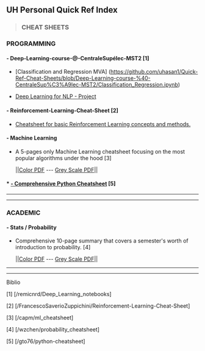 ﻿
## UH Personal Quick Ref Index



>### CHEAT SHEETS

### PROGRAMMING
####     - Deep-Learning-course-@-CentraleSupélec-MST2 [1]  
   * [Classification and Regression MVA] (https://github.com/uhasan1/Quick-Ref-Cheat-Sheets/blob/Deep-Learning-course-%40-CentraleSup%C3%A9lec-MST2/Classification_Regression.ipynb)

   * [Deep Learning for NLP - Project](https://github.com/uhasan1/Quick-Ref-Cheat-Sheets/blob/Deep-Learning-course-%40-CentraleSup%C3%A9lec-MST2/nlp_project.ipynb)

####     - Reinforcement-Learning-Cheat-Sheet [2]
   * [Cheatsheet for basic Reinforcement Learning concepts and methods.](https://github.com/uhasan1/Quick-Ref-Cheat-Sheets/blob/rl_cheatsheet.pdf)

####     - Machine Learning
   * A 5-pages only Machine Learning cheatsheet focusing on the most popular algorithms under the hood [3]

     ||[Color PDF](https://github.com/uhasan1/Quick-Ref-Cheat-Sheets/blob/master/Machine%20Learning%20Cheatsheet.pdf) ---
   [Grey Scale PDF](https://github.com/uhasan1/Quick-Ref-Cheat-Sheets/blob/master/Machine%20Learning%20Cheatsheet%20Grayscale.pdf)||

#### * [- Comprehensive Python Cheatsheet](https://github.com/uhasan1/Quick-Ref-Cheat-Sheets/blob/README1.md) [5]
   
-----------------------------------------------

-----------------------------------------------

### ACADEMIC

#### - Stats / Probability
* Comprehensive 10-page summary that covers a semester's worth of introduction to probability. [4]

    ||[Color PDF](https://github.com/uhasan1/Quick-Ref-Cheat-Sheets/blob/master/probability_cheatsheet.pdf) ---
    [Grey Scale PDF](https://github.com/uhasan1/Quick-Ref-Cheat-Sheets/blob/master/probability_cheatsheet_blackwhite.pdf)||


-----------------------------------------------
-----------------------------------------------
Biblio

[1] [/remicnrd/Deep_Learning_notebooks]

[2] [/FrancescoSaverioZuppichini/Reinforcement-Learning-Cheat-Sheet]

[3] [/capm/ml_cheatsheet]

[4] [/wzchen/probability_cheatsheet]

[5] [/gto76/python-cheatsheet]

